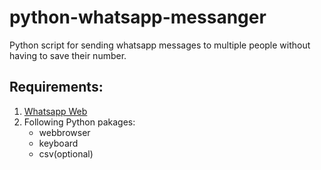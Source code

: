 # python-whatsapp-messanger
Python script for sending whatsapp messages to multiple people without having to save their number.

## Requirements:
1. [Whatsapp Web](https://www.whatsapp.com/download/)
2. Following Python pakages:
    * webbrowser
    * keyboard
    * csv(optional)
